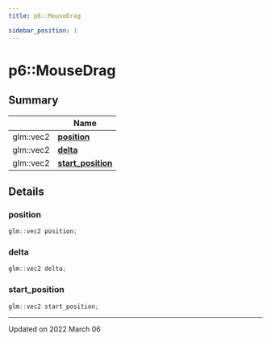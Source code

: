```yaml
---
title: p6::MouseDrag

sidebar_position: 1
---
```


# p6::MouseDrag







## Summary

|                | Name           |
| -------------- | -------------- |
| glm::vec2 | **[position](/reference/Types/mouse_drag#position)**  |
| glm::vec2 | **[delta](/reference/Types/mouse_drag#delta)**  |
| glm::vec2 | **[start_position](/reference/Types/mouse_drag#start_position)**  |

## Details


### position

```cpp
glm::vec2 position;
```


### delta

```cpp
glm::vec2 delta;
```


### start_position

```cpp
glm::vec2 start_position;
```


-------------------------------

Updated on 2022 March 06